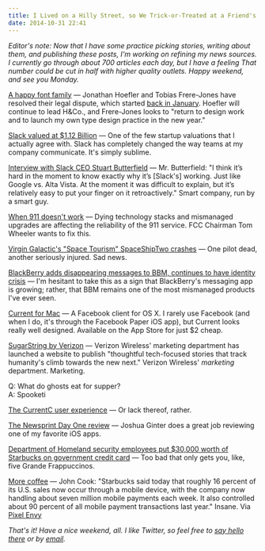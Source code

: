 ```yaml
---
title: I Lived on a Hilly Street, so We Trick-or-Treated at a Friend's Neighborhood
date: 2014-10-31 22:41
---
```

_Editor's note: Now that I have some practice picking stories, writing about them, and publishing these posts, I'm working on refining my news sources. I currently go through about 700 articles each day, but I have a feeling That number could be cut in half with higher quality outlets. Happy weekend, and see you Monday._

[A happy font family](http://www.frerejones.com/about/press/2014-10-30/) &mdash; Jonathan Hoefler and Tobias Frere-Jones have resolved their legal dispute, which started [back in January](http://kyledreger.com/archives/14017-frere-jones-sues-hoefler.html). Hoefler will continue to lead H&Co., and Frere-Jones looks to "return to design work and to launch my own type design practice in the new year."

[Slack valued at $1.12 Billion](http://blogs.wsj.com/digits/2014/10/31/one-year-old-business-software-maker-slack-valued-at-1-12-billion/) &mdash; One of the few startup valuations that I actually agree with. Slack has completely changed the way teams at my company communicate. It's simply sublime. 

[Interview with Slack CEO Stuart Butterfield](http://fortune.com/2014/10/31/stewart-butterfield-slack-billion/) &mdash; Mr. Butterfield: "I think it’s hard in the moment to know exactly why it’s [Slack's] working. Just like Google vs. Alta Vista. At the moment it was difficult to explain, but it’s relatively easy to put your finger on it retroactively." Smart company, run by a smart guy.

[When 911 doesn't work](https://www.fcc.gov/blog/technology-transitions-consumers-matter-most) &mdash; Dying technology stacks and mismanaged upgrades are affecting the reliability of the 911 service. FCC Chairman Tom Wheeler wants to fix this. 

[Virgin Galactic's "Space Tourism" SpaceShipTwo crashes](http://www.nytimes.com/2014/11/01/science/virgin-galactics-spaceshiptwo-crashes-during-test-flight.html) &mdash; One pilot dead, another seriously injured. Sad news. 

[BlackBerry adds disappearing messages to BBM, continues to have identity crisis](http://www.cultofandroid.com/70099/bbm-gets-snapchat-inspired-self-destructing-messages/) &mdash; I'm hesitant to take this as a sign that BlackBerry's messaging app is growing; rather, that BBM remains one of the most mismanaged products I've ever seen. 

[Current for Mac](http://currentformac.com/) &mdash; A Facebook client for OS X. I rarely use Facebook (and when I do, it's through the Facebook Paper iOS app), but Current looks really well designed. Available on the App Store for just $2 cheap. 

[SugarString by Verizon](http://www.washingtonpost.com/blogs/the-switch/wp/2014/10/31/is-a-news-site-a-news-site-if-its-published-by-verizon/) &mdash; Verizon Wireless' marketing department has launched a website to publish "thoughtful tech-focused stories that track humanity's climb towards the new next." Verizon Wireless' _marketing_ department. Marketing. 

Q: What do ghosts eat for supper?  
A: Spooketi

[The CurrentC user experience](http://qz.com/287566/this-terrible-cvs-receipt-shows-why-apple-pay-has-little-to-fear-from-retailers/) &mdash; Or lack thereof, rather. 

[The Newsprint Day One review](http://www.thenewsprint.co/2014/10/31/day-one/) &mdash; Joshua Ginter does a great job reviewing one of my favorite iOS apps. 

[Department of Homeland security employees put $30,000 worth of Starbucks on government credit card](http://www.washingtonpost.com/blogs/in-the-loop/wp/2014/10/31/report-dhs-employees-put-30000-worth-of-starbucks-on-government-credit-card/) &mdash; Too bad that only gets you, like, five Grande Frappuccinos. 

[More coffee](http://www.geekwire.com/2014/starbucks-ceo-howard-schultz-says-coffee-company-playing-offense-order-crack-code-mobile-plans-food-beverage-delivery-service/) &mdash; John Cook: "Starbucks said today that roughly 16 percent of its U.S. sales now occur through a mobile device, with the company now handling about seven million mobile payments each week. It also controlled about 90 percent of all mobile payment transactions last year." Insane. Via [Pixel Envy](http://pxlnv.com/linklog/starbucks-mobile-transactions/)

_That's it! Have a nice weekend, all. I like Twitter, so feel free to [say hello there](http://twitter.com/kyledreger) or by [email](/about)._